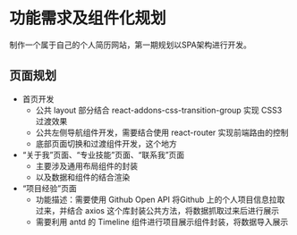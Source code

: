 # 功能需求及组件化规划

制作一个属于自己的个人简历网站，第一期规划以SPA架构进行开发。

## 页面规划

- 首页开发
  - 公共 layout 部分结合 react-addons-css-transition-group 实现 CSS3 过渡效果
  - 公共左侧导航组件开发，需要结合使用 react-router 实现前端路由的控制
  - 底部页面切换和过渡组件开发，这个地方
- “关于我”页面、“专业技能”页面、“联系我”页面
  - 主要涉及通用布局组件的封装
  - 以及数据和组件的结合渲染
- “项目经验”页面
  - 功能描述：需要使用 Github Open API 将Github 上的个人项目信息拉取过来，并结合 axios 这个库封装公共方法，将数据抓取过来后进行展示
  - 需要利用 antd 的 Timeline 组件进行项目展示组件封装，将数据导入展示
